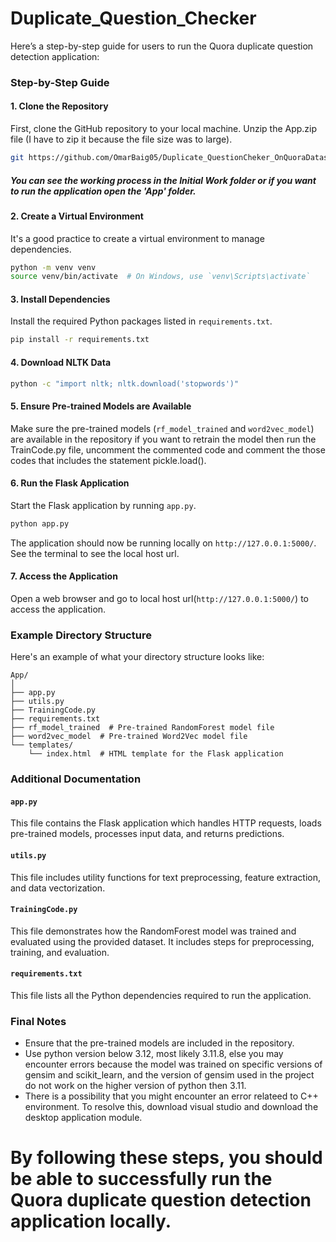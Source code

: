 # Duplicate_Question_Checker


Here’s a step-by-step guide for users to run the Quora duplicate question detection application:

### Step-by-Step Guide

#### 1. Clone the Repository
First, clone the GitHub repository to your local machine.
Unzip the App.zip file (I have to zip it because the file size was to large).

```sh
git https://github.com/OmarBaig05/Duplicate_QuestionCheker_OnQuoraDataset.git
```
##### You can see the working process in the Initial Work folder or if you want to run the application open the 'App' folder.
#### 2. Create a Virtual Environment
It's a good practice to create a virtual environment to manage dependencies.

```sh
python -m venv venv
source venv/bin/activate  # On Windows, use `venv\Scripts\activate`
```

#### 3. Install Dependencies
Install the required Python packages listed in `requirements.txt`.

```sh
pip install -r requirements.txt
```

#### 4. Download NLTK Data
```sh
python -c "import nltk; nltk.download('stopwords')"
```

#### 5. Ensure Pre-trained Models are Available
Make sure the pre-trained models (`rf_model_trained` and `word2vec_model`) are available in the repository if you want to retrain the model then run the TrainCode.py file, uncomment the commented code and comment the those codes that includes the statement pickle.load().

#### 6. Run the Flask Application
Start the Flask application by running `app.py`.

```sh
python app.py
```

The application should now be running locally on `http://127.0.0.1:5000/`. See the terminal to see the local host url.

#### 7. Access the Application
Open a web browser and go to local host url(`http://127.0.0.1:5000/`) to access the application.

### Example Directory Structure
Here's an example of what your directory structure looks like:

```
App/
│
├── app.py
├── utils.py
├── TrainingCode.py
├── requirements.txt
├── rf_model_trained  # Pre-trained RandomForest model file
├── word2vec_model  # Pre-trained Word2Vec model file
└── templates/
    └── index.html  # HTML template for the Flask application
```

### Additional Documentation
#### `app.py`
This file contains the Flask application which handles HTTP requests, loads pre-trained models, processes input data, and returns predictions.

#### `utils.py`
This file includes utility functions for text preprocessing, feature extraction, and data vectorization.

#### `TrainingCode.py`
This file demonstrates how the RandomForest model was trained and evaluated using the provided dataset. It includes steps for preprocessing, training, and evaluation.

#### `requirements.txt`
This file lists all the Python dependencies required to run the application.

### Final Notes
- Ensure that the pre-trained models are included in the repository.
- Use python version below 3.12, most likely 3.11.8, else you may encounter errors because the model was trained on specific versions of gensim and scikit_learn, and the version of gensim used in the project do not work on the higher version of python then 3.11.
- There is a possibility that you might encounter an error relateed to C++ environment. To resolve this, download visual studio and download the desktop application module.

By following these steps, you should be able to successfully run the Quora duplicate question detection application locally.
=======
